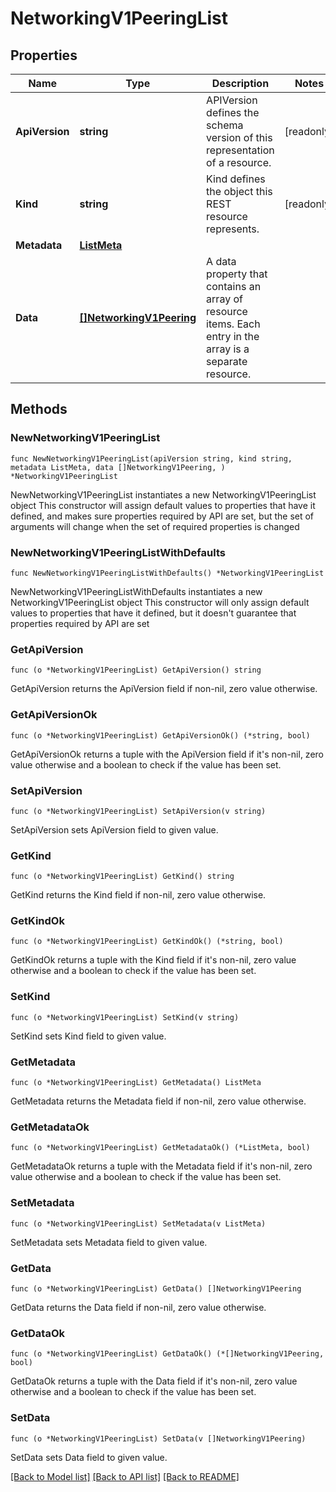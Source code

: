 # NetworkingV1PeeringList

## Properties

Name | Type | Description | Notes
------------ | ------------- | ------------- | -------------
**ApiVersion** | **string** | APIVersion defines the schema version of this representation of a resource. | [readonly] 
**Kind** | **string** | Kind defines the object this REST resource represents. | [readonly] 
**Metadata** | [**ListMeta**](ListMeta.md) |  | 
**Data** | [**[]NetworkingV1Peering**](NetworkingV1Peering.md) | A data property that contains an array of resource items. Each entry in the array is a separate resource. | 

## Methods

### NewNetworkingV1PeeringList

`func NewNetworkingV1PeeringList(apiVersion string, kind string, metadata ListMeta, data []NetworkingV1Peering, ) *NetworkingV1PeeringList`

NewNetworkingV1PeeringList instantiates a new NetworkingV1PeeringList object
This constructor will assign default values to properties that have it defined,
and makes sure properties required by API are set, but the set of arguments
will change when the set of required properties is changed

### NewNetworkingV1PeeringListWithDefaults

`func NewNetworkingV1PeeringListWithDefaults() *NetworkingV1PeeringList`

NewNetworkingV1PeeringListWithDefaults instantiates a new NetworkingV1PeeringList object
This constructor will only assign default values to properties that have it defined,
but it doesn't guarantee that properties required by API are set

### GetApiVersion

`func (o *NetworkingV1PeeringList) GetApiVersion() string`

GetApiVersion returns the ApiVersion field if non-nil, zero value otherwise.

### GetApiVersionOk

`func (o *NetworkingV1PeeringList) GetApiVersionOk() (*string, bool)`

GetApiVersionOk returns a tuple with the ApiVersion field if it's non-nil, zero value otherwise
and a boolean to check if the value has been set.

### SetApiVersion

`func (o *NetworkingV1PeeringList) SetApiVersion(v string)`

SetApiVersion sets ApiVersion field to given value.


### GetKind

`func (o *NetworkingV1PeeringList) GetKind() string`

GetKind returns the Kind field if non-nil, zero value otherwise.

### GetKindOk

`func (o *NetworkingV1PeeringList) GetKindOk() (*string, bool)`

GetKindOk returns a tuple with the Kind field if it's non-nil, zero value otherwise
and a boolean to check if the value has been set.

### SetKind

`func (o *NetworkingV1PeeringList) SetKind(v string)`

SetKind sets Kind field to given value.


### GetMetadata

`func (o *NetworkingV1PeeringList) GetMetadata() ListMeta`

GetMetadata returns the Metadata field if non-nil, zero value otherwise.

### GetMetadataOk

`func (o *NetworkingV1PeeringList) GetMetadataOk() (*ListMeta, bool)`

GetMetadataOk returns a tuple with the Metadata field if it's non-nil, zero value otherwise
and a boolean to check if the value has been set.

### SetMetadata

`func (o *NetworkingV1PeeringList) SetMetadata(v ListMeta)`

SetMetadata sets Metadata field to given value.


### GetData

`func (o *NetworkingV1PeeringList) GetData() []NetworkingV1Peering`

GetData returns the Data field if non-nil, zero value otherwise.

### GetDataOk

`func (o *NetworkingV1PeeringList) GetDataOk() (*[]NetworkingV1Peering, bool)`

GetDataOk returns a tuple with the Data field if it's non-nil, zero value otherwise
and a boolean to check if the value has been set.

### SetData

`func (o *NetworkingV1PeeringList) SetData(v []NetworkingV1Peering)`

SetData sets Data field to given value.



[[Back to Model list]](../README.md#documentation-for-models) [[Back to API list]](../README.md#documentation-for-api-endpoints) [[Back to README]](../README.md)


